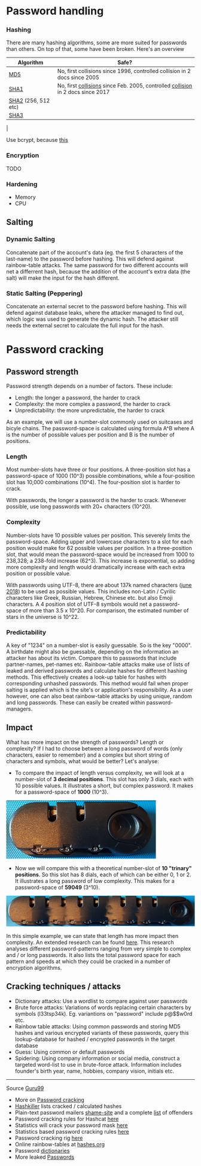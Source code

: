 # Password handling

### Hashing

There are many hashing algorithms, some are more suited for passwords than others.
On top of that, some have been broken. Here's an overview

| Algorithm                                      | Safe?   |
| ---------------------------------------------- | ------- |
| [MD5](https://en.wikipedia.org/wiki/MD5)       | No, first collisions since 1996, controlled collision in 2 docs since 2005 |
| [SHA1](https://en.wikipedia.org/wiki/SHA-1)    | No, first [collisions](https://www.theverge.com/2017/2/23/14712118/google-sha1-collision-broken-web-encryption-shattered) since Feb. 2005, controlled [collision](https://en.wikipedia.org/wiki/SHA-1#SHAttered_%E2%80%93_first_public_collision) in 2 docs since 2017 |
| [SHA2](https://en.wikipedia.org/wiki/SHA-2) (256, 512 etc)   |           |
| [SHA3](https://en.wikipedia.org/wiki/SHA-3)    |           |
| 


Use bcrypt, because [this](https://codahale.com/how-to-safely-store-a-password/)


### Encryption

TODO

### Hardening
* Memory
* CPU

## Salting

### Dynamic Salting
Concatenate part of the account's data (eg. the first 5 characters of the last-name) to the password before hashing. 
This will defend against rainbow-table attacks. The same password for two different accounts will net a differrent hash, because the addition of 
the account's extra data (the salt) will make the input for the hash different.

### Static Salting (Peppering)
Concatenate an external secret to the password before hashing. This will defend against database leaks, where the attacker managed 
to find out, which logic was used to generate the dynamic hash. The attacker still needs the external secret to calculate the full input 
for the hash.

# Password cracking

## Password strength
Password strength depends on a number of factors. These include:
* Length: the longer a password, the harder to crack
* Complexity: the more complex a password, the harder to crack
* Unpredictability: the more unpredictable, the harder to crack

As an example, we will use a number-slot commonly used on suitcases and bicyle chains.
The password-space is calculated using formula A^B where A is the number of possible values per position and B is the number of positions.

### Length
Most number-slots have three or four positions. A three-position slot has a password-space of 1000 (10^3) possible combinations, 
while a four-position slot has 10,000 combinations (10^4). The four-position slot is harder to crack. 

With passwords, the longer a password is the harder to crack. Whenever possible, use long passwords with 20+ characters (10^20).

### Complexity
Number-slots have 10 possible values per position. This severely limits the password-space. Adding upper and lowercase characters
to a slot for each position would make for 62 possible values per position. In a three-position slot, that would mean the password-space
would be increased from 1000 to 238,328; a 238-fold increase (62^3). This increase is exponential, so adding more complexity and length 
would dramatically increase with each extra position or possible value. 

With passwords using UTF-8, there are about 137k named characters ([june 2018](http://www.babelstone.co.uk/Unicode/HowMany.html))
to be used as possible values. This includes non-Latin / Cyrilic characters like Greek, Russian, Hebrew, Chinese etc. but also Emoji characters.
A 4 position slot of UTF-8 symbols would net a password-space of more than 3.5 x 10^20. For comparison, the estimated number of stars in the universe is 10^22.

### Predictability
A key of "1234" on a number-slot is easily guessable. So is the key "0000". A birthdate might also be guessable, depending on the information 
an attacker has about its victim. Compare this to passwords that include partner-names, pet-names etc. Rainbow-table attacks make use of lists of leaked and derived passwords
and calculate hashes for different hashing methods. This effectively creates a look-up table for hashes with corresponding unhashed passwords.
This method would fail when proper salting is applied which is the site's or application's responsibility. As a user however, one can also beat rainbow-table attacks by 
using unique, random and long passwords. These can easily be created within password-managers. 

## Impact
What has more impact on the strength of passwords? Length or complexity? If I had to choose between a long password of words 
(only characters, easier to remember) and a complex but short string of characters and symbols, what would be better? 
Let's analyse:

* To compare the impact of length versus complexity, we will look at a number-slot of <b>3 decimal positions</b>. This slot has only 3 dials, each with 10 possible values.
It illustrates a short, but complex password. It makes for a password-space of <b>1000</b> (10^3).

![Short decimal slot](keypad.png)
* Now we will compare this with a theoretical number-slot of <b>10 "trinary" positions</b>. So this slot has 8 dials, each of which can be either 0, 1 or 2. It illustrates a long password
of low complexity. This makes for a password-space of <b>59049</b> (3^10).
 
![Long binary slot](keylock_long.png)

In this simple example, we can state that length has more impact then complexity. An extended research can be found [here](crackingSpeeds.md).
This research analyses different password-patterns ranging from very simple to complex and / or long passwords. It also 
lists the total password space for each pattern and speeds at which they could be cracked in a number of encryption algorithms.

## Cracking techniques / attacks
* Dictionary attacks: Use a wordlist to compare against user passwords
* Brute force attacks: Variations of words replacing certain characters by symbols (l33tsp34k). Eg. variantions on "password" include p@$$w0rd etc.
* Rainbow table attacks: Using common passwords and storing MD5 hashes and various encrypted variants of these passwords, query this lookup-database for hashed / encrypted passwords in the target database
* Guess: Using common or default passwords
* Spidering: Using company information or social media, construct a targeted word-list to use in brute-force attack. Information includes founder's birth year, name, hobbies, company vision, initials etc. 

------------
Source [Guru99](https://www.guru99.com/how-to-crack-password-of-an-application.html)

* More on [Password cracking](https://www.youtube.com/watch?v=zUM7i8fsf0g)
* [Hashkiller](https://hashkiller.co.uk/db-info.aspx) lists cracked / calculated hashes
* Plain-text password mailers [shame-site](http://plaintextoffenders.com/) and a complete [list](https://github.com/plaintextoffenders/plaintextoffenders/blob/master/offenders.csv) of offenders
* Password cracking  rules for Hashcat [here](https://github.com/praetorian-inc/Hob0Rules)
* Statistics will crack your password mask [here](https://p16.praetorian.com/blog/statistics-will-crack-your-password-mask-structure)
* Statistics based password cracking rules [here](https://p16.praetorian.com/blog/hob064-statistics-based-password-cracking-rules-hashcat-d3adhob0)
* Password cracking rig [here](https://www.netmux.com/blog/how-to-build-a-password-cracking-rig)
* Online rainbow-tables at [hashes.org](https://hashes.org/)
* Password [dictionaries](https://wiki.skullsecurity.org/Passwords)
* More leaked [Passwords](https://github.com/danielmiessler/SecLists/tree/master/Passwords)
